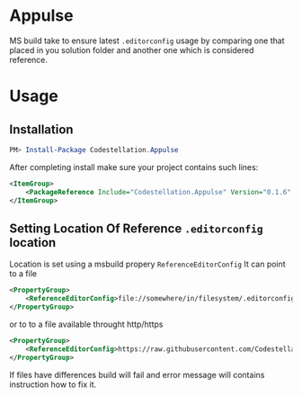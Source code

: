 # Appulse
MS build take to ensure latest `.editorconfig` usage by comparing one that placed in you solution folder and another one which is considered reference.

# Usage

## Installation
```powershell
PM> Install-Package Codestellation.Appulse
```

After completing install make sure your project contains such lines:

```xml
<ItemGroup>
    <PackageReference Include="Codestellation.Appulse" Version="0.1.6" PrivateAssets="All" />
</ItemGroup>
```

## Setting Location Of Reference `.editorconfig` location

Location is set using a msbuild propery `ReferenceEditorConfig`
It can point to a file
```xml
<PropertyGroup>
    <ReferenceEditorConfig>file://somewhere/in/filesystem/.editorconfig</ReferenceEditorConfig>
</PropertyGroup>
```

or to to a file available throught http/https

```xml
<PropertyGroup>
    <ReferenceEditorConfig>https://raw.githubusercontent.com/Codestellation/Standards/master/.editorconfig</ReferenceEditorConfig>
</PropertyGroup>
```

If files have differences build will fail and error message will contains instruction how to fix it.
